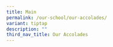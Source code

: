 ```yaml
---
title: Main
permalink: /our-school/our-accolades/
variant: tiptap
description: ""
third_nav_title: Our Accolades
---
```

